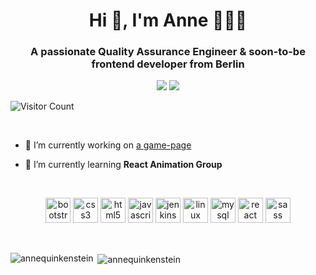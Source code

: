 
<h1 align="center">Hi 👋, I'm Anne 👩🏾‍💻  </h1>

<h3 align="center">A passionate Quality Assurance Engineer & soon-to-be frontend developer from Berlin</h3>
<p align="center">	
<a target="_blank" href="https://www.linkedin.com/in/anne-quinkenstein"><img src="https://img.shields.io/badge/-LinkedIn-0077B5?style=for-the-badge&logo=Linkedin&logoColor=white"></img></a>
<a target="_blank" href="mailto:a.quinkenstein@gmail.com"><img src="https://img.shields.io/badge/-Gmail-D14836?style=for-the-badge&logo=Gmail&logoColor=white"></img></a>


![Visitor Count](https://profile-counter.glitch.me/annequinkenstein/count.svg)

</p>
<br/>

- 🔭 I’m currently working on [a game-page](https://game-night-aquin.netlify.app/)

- 🌱 I’m currently learning **React Animation Group**
<br/>
<p align="center"> <img src="https://devicons.github.io/devicon/devicon.git/icons/bootstrap/bootstrap-plain.svg" alt="bootstrap" width="40" height="40"/> <img src="https://devicons.github.io/devicon/devicon.git/icons/css3/css3-original-wordmark.svg" alt="css3" width="40" height="40"/> <img src="https://devicons.github.io/devicon/devicon.git/icons/html5/html5-original-wordmark.svg" alt="html5" width="40" height="40"/> <img src="https://devicons.github.io/devicon/devicon.git/icons/javascript/javascript-original.svg" alt="javascript" width="40" height="40"/> <img src="https://www.vectorlogo.zone/logos/jenkins/jenkins-icon.svg" alt="jenkins" width="40" height="40"/> <img src="https://devicons.github.io/devicon/devicon.git/icons/linux/linux-original.svg" alt="linux" width="40" height="40"/> <img src="https://devicons.github.io/devicon/devicon.git/icons/mysql/mysql-original-wordmark.svg" alt="mysql" width="40" height="40"/> <img src="https://devicons.github.io/devicon/devicon.git/icons/react/react-original-wordmark.svg" alt="react" width="40" height="40"/> <img src="https://devicons.github.io/devicon/devicon.git/icons/sass/sass-original.svg" alt="sass" width="40" height="40"/></p>
<br/>
<p><img align="left" src="https://github-readme-stats.vercel.app/api/top-langs/?username=annequinkenstein&layout=compact&hide=html" alt="annequinkenstein" /></p>
<p>&nbsp;<img align="center" src="https://github-readme-stats.vercel.app/api?username=annequinkenstein&show_icons=true" alt="annequinkenstein" /></p>
<br/>

<br />


<!--
**AnneQuinkenstein/AnneQuinkenstein** is a ✨ _special_ ✨ repository because its `README.md` (this file) appears on your GitHub profile.

<a href="https://linkedin.com/in/anne-quinkenstein" target="blank"><img align="center" src="https://cdn.jsdelivr.net/npm/simple-icons@3.0.1/icons/linkedin.svg" alt="anne-quinkenstein" height="30" width="30" /></a>

Here are some ideas to get you started:

- 🔭 I’m currently working on ...
- 🌱 I’m currently learning ...
- 👯 I’m looking to collaborate on ...
- 🤔 I’m looking for help with ...
- 💬 Ask me about ...
- 📫 How to reach me: ...
- 😄 Pronouns: ...
- ⚡ Fun fact: ...
-->

